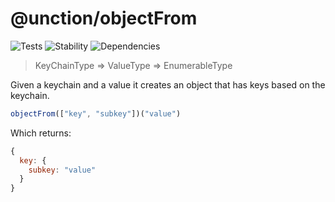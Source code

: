 # @unction/objectFrom

![Tests][BADGE_TRAVIS]
![Stability][BADGE_STABILITY]
![Dependencies][BADGE_DEPENDENCY]

> KeyChainType => ValueType => EnumerableType

Given a keychain and a value it creates an object that has keys based on the keychain.

``` javascript
objectFrom(["key", "subkey"])("value")
```

Which returns:

``` javascript
{
  key: {
    subkey: "value"
  }
}
```

[BADGE_TRAVIS]: https://img.shields.io/travis/unctionjs/objectFrom.svg?maxAge=2592000&style=flat-square
[BADGE_STABILITY]: https://img.shields.io/badge/stability-strong-green.svg?maxAge=2592000&style=flat-square
[BADGE_DEPENDENCY]: https://img.shields.io/david/unctionjs/objectFrom.svg?maxAge=2592000&style=flat-square
